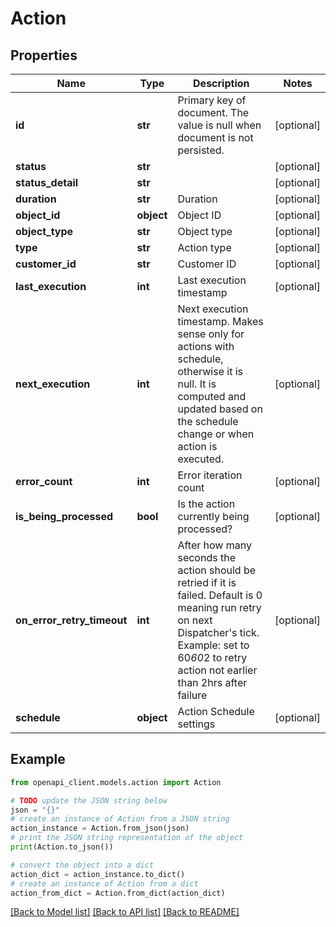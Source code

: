 # Action


## Properties

Name | Type | Description | Notes
------------ | ------------- | ------------- | -------------
**id** | **str** | Primary key of document. The value is null when document is not persisted. | [optional] 
**status** | **str** |  | [optional] 
**status_detail** | **str** |  | [optional] 
**duration** | **str** | Duration | [optional] 
**object_id** | **object** | Object ID | [optional] 
**object_type** | **str** | Object type | [optional] 
**type** | **str** | Action type | [optional] 
**customer_id** | **str** | Customer ID | [optional] 
**last_execution** | **int** | Last execution timestamp | [optional] 
**next_execution** | **int** | Next execution timestamp. Makes sense only for actions with schedule, otherwise it is null. It is computed and updated based on the schedule change or when action is executed. | [optional] 
**error_count** | **int** | Error iteration count | [optional] 
**is_being_processed** | **bool** | Is the action currently being processed? | [optional] 
**on_error_retry_timeout** | **int** | After how many seconds the action should be retried if it is failed. Default is 0 meaning run retry on next Dispatcher&#39;s tick.  Example: set to 60*60*2 to retry action not earlier than 2hrs after failure | [optional] 
**schedule** | **object** | Action Schedule settings | [optional] 

## Example

```python
from openapi_client.models.action import Action

# TODO update the JSON string below
json = "{}"
# create an instance of Action from a JSON string
action_instance = Action.from_json(json)
# print the JSON string representation of the object
print(Action.to_json())

# convert the object into a dict
action_dict = action_instance.to_dict()
# create an instance of Action from a dict
action_from_dict = Action.from_dict(action_dict)
```
[[Back to Model list]](../README.md#documentation-for-models) [[Back to API list]](../README.md#documentation-for-api-endpoints) [[Back to README]](../README.md)


